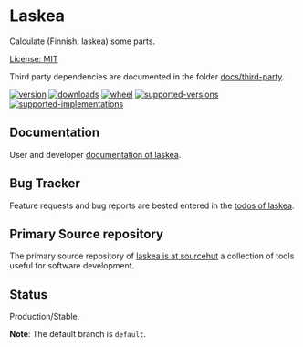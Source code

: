 # Laskea

Calculate (Finnish: laskea) some parts.

[License: MIT](https://git.sr.ht/~sthagen/laskea/tree/default/item/LICENSE)

Third party dependencies are documented in the folder [docs/third-party](docs/third-party/README.md).

[![version](https://img.shields.io/pypi/v/laskea.svg?style=flat)](https://pypi.python.org/pypi/laskea/)
[![downloads](https://pepy.tech/badge/laskea/month)](https://pepy.tech/project/laskea)
[![wheel](https://img.shields.io/pypi/wheel/laskea.svg?style=flat)](https://pypi.python.org/pypi/laskea/)
[![supported-versions](https://img.shields.io/pypi/pyversions/laskea.svg?style=flat)](https://pypi.python.org/pypi/laskea/)
[![supported-implementations](https://img.shields.io/pypi/implementation/laskea.svg?style=flat)](https://pypi.python.org/pypi/laskea/)

## Documentation

User and developer [documentation of laskea](https://codes.dilettant.life/docs/laskea).

## Bug Tracker

Feature requests and bug reports are bested entered in the [todos of laskea](https://todo.sr.ht/~sthagen/laskea).

## Primary Source repository

The primary source repository of [laskea is at sourcehut](https://git.sr.ht/~sthagen/laskea)
a collection of tools useful for software development.

## Status

Production/Stable.

**Note**: The default branch is `default`.
